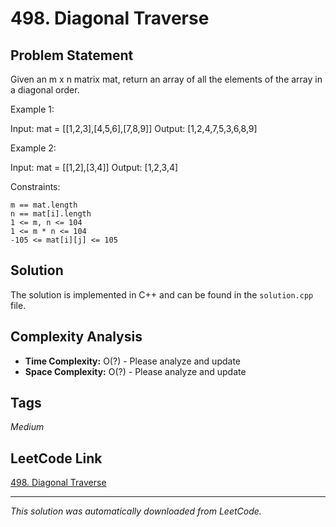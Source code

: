 # 498. Diagonal Traverse

## Problem Statement

Given an m x n matrix mat, return an array of all the elements of the array in a diagonal order.

Example 1:

Input: mat = [[1,2,3],[4,5,6],[7,8,9]]
Output: [1,2,4,7,5,3,6,8,9]

Example 2:

Input: mat = [[1,2],[3,4]]
Output: [1,2,3,4]

Constraints:

	m == mat.length
	n == mat[i].length
	1 <= m, n <= 104
	1 <= m * n <= 104
	-105 <= mat[i][j] <= 105

## Solution

The solution is implemented in C++ and can be found in the `solution.cpp` file.

## Complexity Analysis

- **Time Complexity:** O(?) - Please analyze and update
- **Space Complexity:** O(?) - Please analyze and update

## Tags

*Medium*

## LeetCode Link

[498. Diagonal Traverse](https://leetcode.com/problems/diagonal-traverse/)

---

*This solution was automatically downloaded from LeetCode.*
